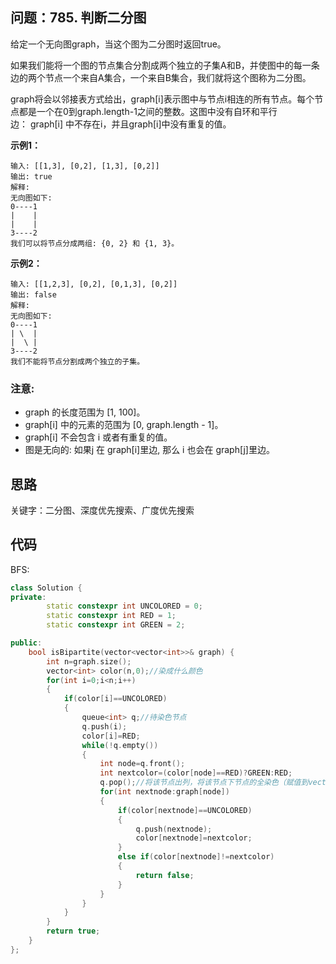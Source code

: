 ## 问题：785. 判断二分图

给定一个无向图graph，当这个图为二分图时返回true。

如果我们能将一个图的节点集合分割成两个独立的子集A和B，并使图中的每一条边的两个节点一个来自A集合，一个来自B集合，我们就将这个图称为二分图。

graph将会以邻接表方式给出，graph[i]表示图中与节点i相连的所有节点。每个节点都是一个在0到graph.length-1之间的整数。这图中没有自环和平行边： graph[i] 中不存在i，并且graph[i]中没有重复的值。

**示例1：**

    输入: [[1,3], [0,2], [1,3], [0,2]]
    输出: true
    解释: 
    无向图如下:
    0----1
    |    |
    |    |
    3----2
    我们可以将节点分成两组: {0, 2} 和 {1, 3}。

**示例2：**

    输入: [[1,2,3], [0,2], [0,1,3], [0,2]]
    输出: false
    解释: 
    无向图如下:
    0----1
    | \  |
    |  \ |
    3----2
    我们不能将节点分割成两个独立的子集。

### 注意:

- graph 的长度范围为 [1, 100]。
- graph[i] 中的元素的范围为 [0, graph.length - 1]。
- graph[i] 不会包含 i 或者有重复的值。
- 图是无向的: 如果j 在 graph[i]里边, 那么 i 也会在 graph[j]里边。

## 思路

关键字：二分图、深度优先搜索、广度优先搜索

## 代码

BFS:
```C++
class Solution {
private:
        static constexpr int UNCOLORED = 0;
        static constexpr int RED = 1;
        static constexpr int GREEN = 2;

public:
    bool isBipartite(vector<vector<int>>& graph) {
        int n=graph.size();
        vector<int> color(n,0);//染成什么颜色
        for(int i=0;i<n;i++)
        {
            if(color[i]==UNCOLORED)
            {
                queue<int> q;//待染色节点
                q.push(i);
                color[i]=RED;
                while(!q.empty())
                {
                    int node=q.front();
                    int nextcolor=(color[node]==RED)?GREEN:RED;
                    q.pop();//将该节点出列，将该节点下节点的全染色（赋值到vector）
                    for(int nextnode:graph[node])
                    {
                        if(color[nextnode]==UNCOLORED)
                        {
                            q.push(nextnode);
                            color[nextnode]=nextcolor;
                        }
                        else if(color[nextnode]!=nextcolor)
                        {
                            return false;
                        }
                    }
                }
            }
        }
        return true;
    }
};
```